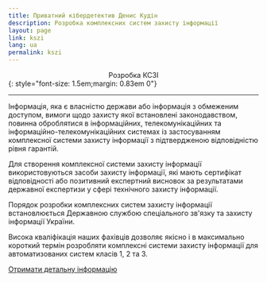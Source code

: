 ```yaml
---
title: Приватний кібердетектив Денис Кудін
description: Розробка комплексних систем захисту інформації
layout: page
link: kszi
lang: ua
permalink: kszi
---
```


<center>Розробка КСЗІ</center>
{: style="font-size: 1.5em;margin: 0.83em 0"}
<hr />

Інформація, яка є власністю держави або інформація з обмеженим доступом, вимоги щодо захисту якої встановлені законодавством, повинна оброблятися в інформаційних, телекомунікаційних та інформаційно-телекомунікаційних системах із застосуванням комплексної системи захисту інформації з підтвердженою відповідністю рівня гарантій. 

Для створення комплексної системи захисту інформації використовуються засоби захисту інформації, які мають сертифікат відповідності або позитивний експертний висновок за результатами державної експертизи у сфері технічного захисту інформації.

Порядок розробки комплексних систем захисту інформації встановлюється Державною службою спеціального зв'язку та захисту інформації України.

Висока кваліфікація наших фахівців дозволяє якісно і в максимально короткий термін розробляти комплексні системи захисту інформації для автоматизованих систем класів 1, 2 та 3.

[Отримати детальну інформацію](/contacts)

